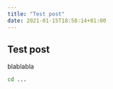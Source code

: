 ```yaml
---
title: "Test post"
date: 2021-01-15T18:58:14+01:00
---
```


## Test post

blablabla

```bash
cd ...
```
